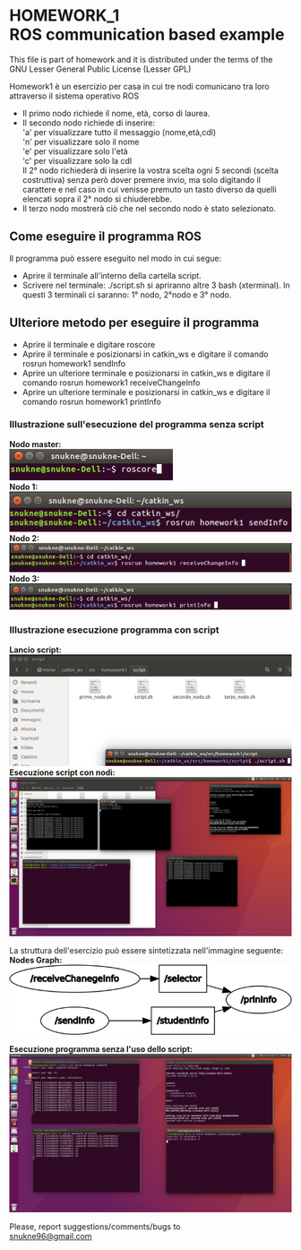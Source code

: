 # HOMEWORK_1<br>ROS communication based example

This file is part of homework and it is distributed under the terms of the
GNU Lesser General Public License (Lesser GPL)

Homework1 è un esercizio per casa in cui tre nodi comunicano tra loro attraverso il sistema operativo ROS<br>
<html>
  <head>
  </head>
  <body>
    <ul>
      <li>
      Il primo nodo richiede il nome, età, corso di laurea.
      </li>
      <li>
      Il secondo nodo richiede di inserire: <br>
                                            'a' per visualizzare tutto il messaggio (nome,età,cdl) <br>
                                            'n' per visualizzare solo il nome <br>
                                            'e' per visualizzare solo l'età <br>
                                            'c' per visualizzare solo la cdl <br>
      Il 2° nodo richiederà di inserire la vostra scelta ogni 5 secondi (scelta costruttiva)
      senza però dover premere invio, ma solo digitando il carattere e nel caso in cui venisse
      premuto un tasto diverso da quelli elencati sopra
      il 2° nodo si chiuderebbe.
      </li>
      <li>
      Il terzo nodo mostrerà ciò che nel secondo nodo è stato selezionato. <br>
      </li>
    </ul>
    <h2> Come eseguire il programma ROS </h2>
    Il programma può essere eseguito nel modo in cui segue:
    <ul>
      <li>
      Aprire il terminale all'interno della cartella script.
      </li>
      <li>
      Scrivere nel terminale: ./script.sh si apriranno altre 3 bash (xterminal).
      In questi 3 terminali ci saranno: 1° nodo, 2°nodo e 3° nodo.
      </li>
    </ul>
    <h2> Ulteriore metodo per eseguire il programma </h2>
    <ul>
      <li>
        Aprire il terminale e digitare roscore
      </li>
      <li>
        Aprire il terminale e posizionarsi in catkin_ws e digitare il comando rosrun homework1 sendInfo <br>
      </li>
      <li>
        Aprire un ulteriore terminale e posizionarsi in catkin_ws e digitare il comando rosrun homework1 receiveChangeInfo
      </li>
      <li>
        Aprire un ulteriore terminale e posizionarsi in catkin_ws e digitare il comando rosrun homework1 printInfo
      </li>
    </ul>
    <h3> Illustrazione sull'esecuzione del programma <b>senza</b> script </h3>
  </body>
</html>

<b>Nodo master:</b> <br>
![node master](images/roscore.png) <br>
<b>Nodo 1:</b> <br>
![node 1](images/sendInfo.png) <br>
<b>Nodo 2:</b> <br>
![node 2](images/receiveInfo.png) <br>
<b>Nodo 3:</b> <br>
![node 3](images/printInfo.png) <br>

<html>
  <head> </head>
  <body>
    <h3> Illustrazione esecuzione programma <b>con</b> script </h3>
  </body>
</html>

<b>Lancio script: </b> <br>
![script start](images/start_script.png) <br>
<b>Esecuzione script con nodi: </b> <br>
![script esecuzione](images/esecuzione_script.png) <br>


La struttura dell'esercizio può essere sintetizzata nell'immagine seguente:<br>
<b>Nodes Graph:</b> <br>
![node Graph](images/rosgraph.png) <br>

<b>Esecuzione programma senza l'uso dello script: </b><br>
![Esecuzione programma](images/esecuzione_es.png)



Please, report suggestions/comments/bugs to<br>
snukne96@gmail.com
